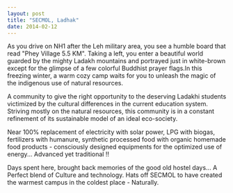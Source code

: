 ```yaml
---
layout: post
title: "SECMOL, Ladhak"
date: 2014-02-12
---
```


As you drive on NH1 after the Leh military area, you see a humble board that read "Phey Village 5.5 KM". Taking a left, you enter a beautiful world guarded by the mighty Ladakh mountains and portrayed just in white-brown except for the glimpse of a few colorful Buddhist prayer flags.In this freezing winter, a warm cozy camp waits for you to unleash the magic of the indigenous use of natural resources.

A community to give the right opportunity to the deserving Ladakhi students victimized by the cultural differences in the current education system. Striving mostly on the natural resources, this community is in a constant refinement of its sustainable model of an ideal eco-society.

Near 100% replacement of electricity with solar power, LPG with biogas, fertilizers with humanure, synthetic processed food with organic homemade food products - consciously designed equipments for the optimized use of energy... Advanced yet traditional !!

Days spent here, brought back memories of the good old hostel days... A Perfect blend of Culture and technology. Hats off SECMOL to have created the warmest campus in the coldest place - Naturally.

